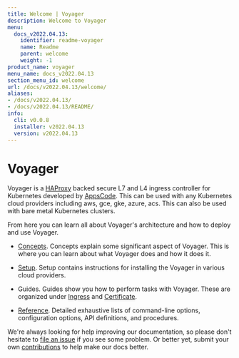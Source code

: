 ```yaml
---
title: Welcome | Voyager
description: Welcome to Voyager
menu:
  docs_v2022.04.13:
    identifier: readme-voyager
    name: Readme
    parent: welcome
    weight: -1
product_name: voyager
menu_name: docs_v2022.04.13
section_menu_id: welcome
url: /docs/v2022.04.13/welcome/
aliases:
- /docs/v2022.04.13/
- /docs/v2022.04.13/README/
info:
  cli: v0.0.8
  installer: v2022.04.13
  version: v2022.04.13
---
```


# Voyager

Voyager is a [HAProxy](http://www.haproxy.org/) backed secure L7 and L4 ingress controller for Kubernetes developed by [AppsCode](https://appscode.com). This can be used with any Kubernetes cloud providers including aws, gce, gke, azure, acs. This can also be used with bare metal Kubernetes clusters.

From here you can learn all about Voyager's architecture and how to deploy and use Voyager.

- [Concepts](/docs/v2022.04.13/concepts/). Concepts explain some significant aspect of Voyager. This
is where you can learn about what Voyager does and how it does it.

- [Setup](/docs/v2022.04.13/setup/). Setup contains instructions for installing
  the Voyager in various cloud providers.

- Guides. Guides show you how to perform tasks with Voyager. These are organized under [Ingress](/docs/v2022.04.13/guides/ingress) and [Certificate](/docs/v2022.04.13/guides/certificate).

- [Reference](/docs/v2022.04.13/reference/). Detailed exhaustive lists of
command-line options, configuration options, API definitions, and procedures.

We're always looking for help improving our documentation, so please don't hesitate to
[file an issue](https://github.com/voyagermesh/voyager/issues/new) if you see some problem.
Or better yet, submit your own [contributions](/docs/v2022.04.13/CONTRIBUTING) to help
make our docs better.
